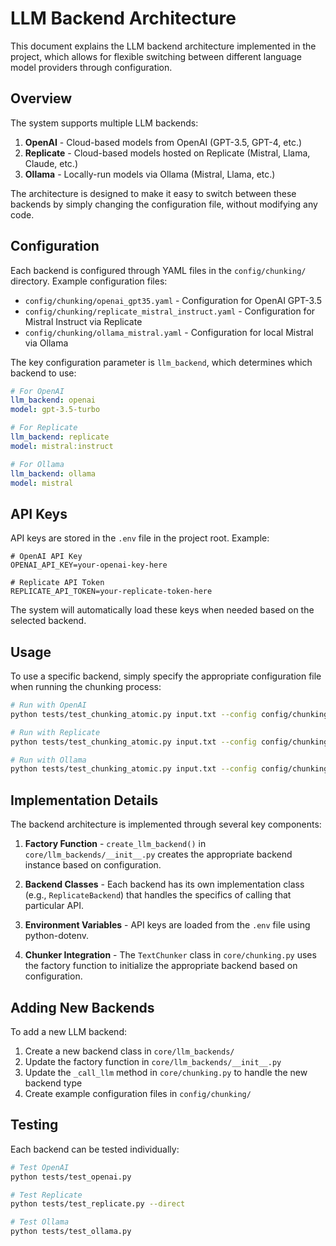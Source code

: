 # LLM Backend Architecture

This document explains the LLM backend architecture implemented in the project, which allows for flexible switching between different language model providers through configuration.

## Overview

The system supports multiple LLM backends:

1. **OpenAI** - Cloud-based models from OpenAI (GPT-3.5, GPT-4, etc.)
2. **Replicate** - Cloud-based models hosted on Replicate (Mistral, Llama, Claude, etc.)
3. **Ollama** - Locally-run models via Ollama (Mistral, Llama, etc.)

The architecture is designed to make it easy to switch between these backends by simply changing the configuration file, without modifying any code.

## Configuration

Each backend is configured through YAML files in the `config/chunking/` directory. Example configuration files:

- `config/chunking/openai_gpt35.yaml` - Configuration for OpenAI GPT-3.5
- `config/chunking/replicate_mistral_instruct.yaml` - Configuration for Mistral Instruct via Replicate
- `config/chunking/ollama_mistral.yaml` - Configuration for local Mistral via Ollama

The key configuration parameter is `llm_backend`, which determines which backend to use:

```yaml
# For OpenAI
llm_backend: openai
model: gpt-3.5-turbo

# For Replicate
llm_backend: replicate
model: mistral:instruct

# For Ollama
llm_backend: ollama
model: mistral
```

## API Keys

API keys are stored in the `.env` file in the project root. Example:

```
# OpenAI API Key
OPENAI_API_KEY=your-openai-key-here

# Replicate API Token
REPLICATE_API_TOKEN=your-replicate-token-here
```

The system will automatically load these keys when needed based on the selected backend.

## Usage

To use a specific backend, simply specify the appropriate configuration file when running the chunking process:

```bash
# Run with OpenAI
python tests/test_chunking_atomic.py input.txt --config config/chunking/openai_gpt35.yaml

# Run with Replicate
python tests/test_chunking_atomic.py input.txt --config config/chunking/replicate_mistral_instruct.yaml

# Run with Ollama
python tests/test_chunking_atomic.py input.txt --config config/chunking/ollama_mistral.yaml
```

## Implementation Details

The backend architecture is implemented through several key components:

1. **Factory Function** - `create_llm_backend()` in `core/llm_backends/__init__.py` creates the appropriate backend instance based on configuration.

2. **Backend Classes** - Each backend has its own implementation class (e.g., `ReplicateBackend`) that handles the specifics of calling that particular API.

3. **Environment Variables** - API keys are loaded from the `.env` file using python-dotenv.

4. **Chunker Integration** - The `TextChunker` class in `core/chunking.py` uses the factory function to initialize the appropriate backend based on configuration.

## Adding New Backends

To add a new LLM backend:

1. Create a new backend class in `core/llm_backends/`
2. Update the factory function in `core/llm_backends/__init__.py`
3. Update the `_call_llm` method in `core/chunking.py` to handle the new backend type
4. Create example configuration files in `config/chunking/`

## Testing

Each backend can be tested individually:

```bash
# Test OpenAI
python tests/test_openai.py

# Test Replicate
python tests/test_replicate.py --direct

# Test Ollama
python tests/test_ollama.py
``` 